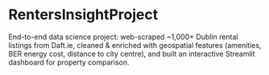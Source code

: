 # RentersInsightProject
End-to-end data science project: web-scraped ~1,000+ Dublin rental listings from Daft.ie, cleaned &amp; enriched with geospatial features (amenities, BER energy cost, distance to city centre), and built an interactive Streamlit dashboard for property comparison.

